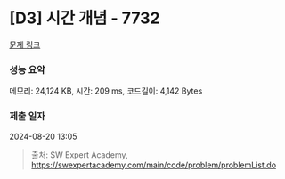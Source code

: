 # [D3] 시간 개념 - 7732 

[문제 링크](https://swexpertacademy.com/main/code/problem/problemDetail.do?contestProbId=AWrDLM0aRA8DFARG) 

### 성능 요약

메모리: 24,124 KB, 시간: 209 ms, 코드길이: 4,142 Bytes

### 제출 일자

2024-08-20 13:05



> 출처: SW Expert Academy, https://swexpertacademy.com/main/code/problem/problemList.do